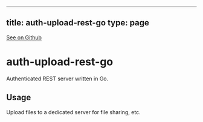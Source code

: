 
---
title: auth-upload-rest-go
type: page
---

[See on Github](https://github.com/jakeroggenbuck/auth-upload-rest-go/)

# auth-upload-rest-go
Authenticated REST server written in Go.

## Usage
Upload files to a dedicated server for file sharing, etc.

